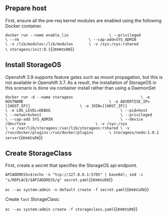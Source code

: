 ## Prepare host

First, ensure all the pre-req kernel modules are enabled using the following
Docker container.

``
docker run --name enable_lio                  \
           --privileged                       \
           --rm                               \
           --cap-add=SYS_ADMIN                \
           -v /lib/modules:/lib/modules       \
           -v /sys:/sys:rshared               \
           storageos/init:0.1
``{{execute}}

## Install StorageOS

Openshift 3.9 supports feature gates such as mount propagation, but this is not
available in Openshift 3.7. As a result, the installation of StorageOS in this
scenario is done via container install rather than using a DaemonSet

``
docker run -d --name storageos                              \
           -e HOSTNAME                                      \
           -e ADVERTISE_IP=[[HOST_IP]]                      \
           -e JOIN=[[HOST_IP]]                              \
           -e LOG_LEVEL=DEBUG                               \
           --pid=host                                       \
           --network=host                                   \
           --privileged                                     \
           --cap-add SYS_ADMIN                              \
           --device /dev/fuse                               \
           -v /sys:/sys                                     \
           -v /var/lib/storageos:/var/lib/storageos:rshared \
           -v /run/docker/plugins:/run/docker/plugins       \
           storageos/node:1.0.1 server
``{{execute}}


## Create StorageClass

First, create a secret that specifies the StorageOS api endpoint.

`APIADDRESS=$(echo -n "tcp://127.0.0.1:5705" | base64); sed -i "s/REPLACE/$APIADDRESS/g" secret.yaml`{{execute}}

`oc --as system:admin -n default create -f secret.yaml`{{execute}}

Create `fast` StorageClass:

`oc --as system:admin create -f storageclass.yaml`{{execute}}


